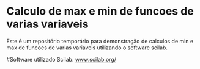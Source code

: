 # Calculo de max e min de funcoes de varias variaveis
Este é um repositório temporário para demonstração de calculos de min e max de funcoes de varias variaveis utilizando o software scilab.

#Software utilizado
Scilab: www.scilab.org/

